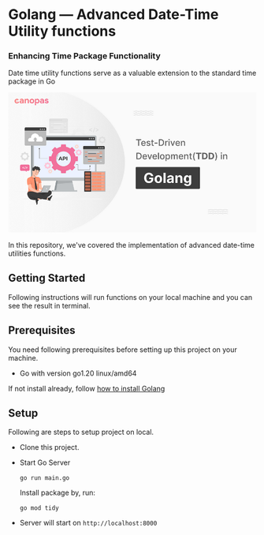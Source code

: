 # Golang — Advanced Date-Time Utility functions

### Enhancing Time Package Functionality

Date time utility functions serve as a valuable extension to the standard time package in Go

<img src="https://github.com/cp-dharti-r/tdd-in-golang-with-gin-and-mysql/blob/main/img/cover-img.png">
<br />

In this repository, we've covered the implementation of advanced date-time utilities functions.

## Getting Started

Following instructions will run functions on your local machine and you can see the result in terminal.

## Prerequisites

You need following prerequisites before setting up this project on your machine.

- Go with version go1.20 linux/amd64

If not install already, follow [how to install Golang](https://go.dev/doc/install)

## Setup

Following are steps to setup project on local.

- Clone this project.

- Start Go Server

  ```
  go run main.go
  ```

  Install package by, run:

  ```
  go mod tidy
  ```

- Server will start on `http://localhost:8000`